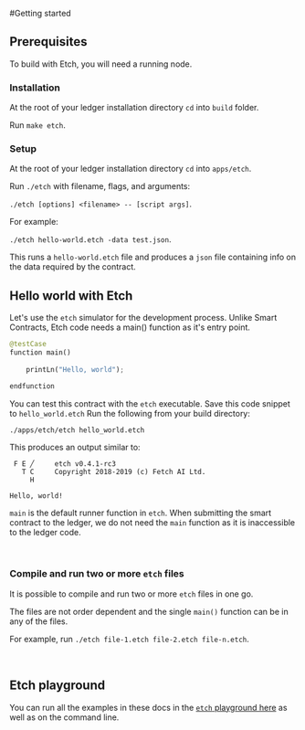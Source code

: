 #Getting started

## Prerequisites

To build with Etch, you will need a running node. 

### Installation

At the root of your ledger installation directory `cd` into `build` folder.

Run `make etch`.

### Setup

At the root of your ledger installation directory `cd` into `apps/etch`.

Run `./etch` with filename, flags, and arguments: 

`./etch [options] <filename> -- [script args]`.

For example: 

`./etch hello-world.etch -data test.json`. 

This runs a `hello-world.etch` file and produces a `json` file containing info on the data required by the contract.


<!--## Editor plugins

Code editor highlighter plugins are currently available for the following IDEs:

* Sublime
* CLion
* ViM/Vi

You can find the details <a href="https://github.com/uvue-git/fetch-code-highlighter" target=_blank>here</a>.
-->


## Hello world with Etch

Let's use the `etch` simulator for the development process. Unlike Smart Contracts, Etch code needs a main() function as it's entry point. 

``` python
@testCase
function main()
  
    printLn("Hello, world");

endfunction
```

You can test this contract with the `etch` executable. Save this code snippet to `hello_world.etch` Run the following from your 
build directory:

``` bash
./apps/etch/etch hello_world.etch
```

This produces an output similar to:
```
 F E ╱     etch v0.4.1-rc3
   T C     Copyright 2018-2019 (c) Fetch AI Ltd.
     H

Hello, world!
```

`main` is the default runner function in `etch`. When submitting the smart contract to the ledger, we do not need the `main` function as it is inaccessible to the ledger code.



<br/>


### Compile and run two or more `etch` files

It is possible to compile and run two or more `etch` files in one go. 

The files are not order dependent and the single `main()` function can be in any of the files.

For example, run `./etch file-1.etch file-2.etch file-n.etch`.



<br/>



## Etch playground

You can run all the examples in these docs in the <a href="http://etch-tour.economicagents.com/" target=_blank>`etch` playground here</a> as well as on the command line.

